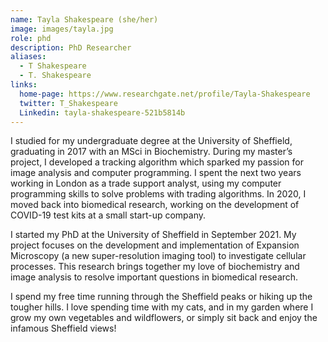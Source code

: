```yaml
---
name: Tayla Shakespeare (she/her)
image: images/tayla.jpg
role: phd
description: PhD Researcher
aliases:
  - T Shakespeare
  - T. Shakespeare
links:
  home-page: https://www.researchgate.net/profile/Tayla-Shakespeare
  twitter: T_Shakespeare
  Linkedin: tayla-shakespeare-521b5814b
---
```


I studied for my undergraduate degree at the University of Sheffield, graduating in 2017 with an MSci in Biochemistry. During my master’s project, I developed a tracking algorithm which sparked my passion for image analysis and computer programming. I spent the next two years working in London as a trade support analyst, using my computer programming skills to solve problems with trading algorithms. In 2020, I moved back into biomedical research, working on the development of COVID-19 test kits at a small start-up company.

I started my PhD at the University of Sheffield in September 2021. My project focuses on the development and implementation of Expansion Microscopy (a new super-resolution imaging tool) to investigate cellular processes. This research brings together my love of biochemistry and image analysis to resolve important questions in biomedical research. 

I spend my free time running through the Sheffield peaks or hiking up the tougher hills. I love spending time with my cats, and in my garden where I grow my own vegetables and wildflowers, or simply sit back and enjoy the infamous Sheffield views!


